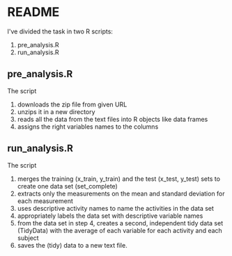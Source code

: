 # README

I've divided the task in two R scripts:
1. pre_analysis.R
2. run_analysis.R

## pre_analysis.R

The script

1. downloads the zip file from given URL
2. unzips it in a new directory
2. reads all the data from the text files into R objects like data frames
4. assigns the right variables names to the columns 

## run_analysis.R

The script

1. merges the training (x_train, y_train) and the test (x_test, y_test) sets to create one data set (set_complete)
2. extracts only the measurements on the mean and standard deviation for each measurement
3. uses descriptive activity names to name the activities in the data set
4. appropriately labels the data set with descriptive variable names
5. from the data set in step 4, creates a second, independent tidy data set (TidyData) with the average of each variable for each activity and each subject
6. saves the (tidy) data to a new text file.
